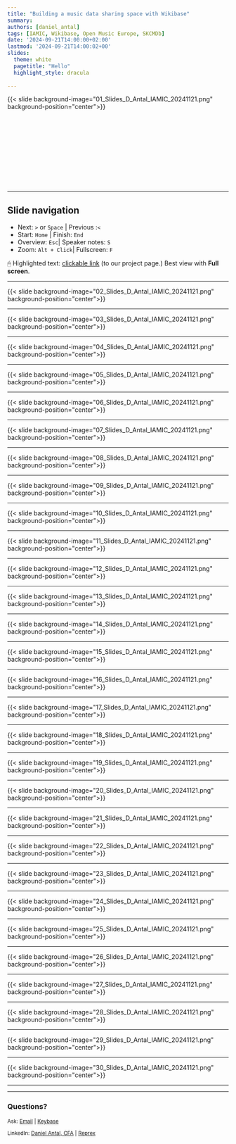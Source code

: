 ```yaml
---
title: "Building a music data sharing space with Wikibase"
summary: 
authors: [daniel_antal]
tags: [IAMIC, Wikibase, Open Music Europe, SKCMDb]
date: '2024-09-21T14:00:00+02:00'
lastmod: '2024-09-21T14:00:02+00'
slides:
  theme: white
  pagetitle: "Hello"
  highlight_style: dracula
  
---
```


{{< slide background-image="01_Slides_D_Antal_IAMIC_20241121.png" background-position="center">}}
<br/><br/><br/><br/><br/><br/><br/></br></br></br></br>

---

## Slide navigation

- Next: `️>` or `Space` | Previous :️`<`
- Start: `Home` | Finish: `End`
- Overview: `Esc`|  Speaker notes: `S`
- Zoom: `Alt + Click️`|  Fullscreen: `F`

🖱 Highlighted text: [clickable link](https://reprex.nl/project/musiceviota/) (to our project page.) Best view with **Full screen**.

---

{{< slide background-image="02_Slides_D_Antal_IAMIC_20241121.png" background-position="center">}}

---

{{< slide background-image="03_Slides_D_Antal_IAMIC_20241121.png" background-position="center">}}

---
{{< slide background-image="04_Slides_D_Antal_IAMIC_20241121.png" background-position="center">}}

---
{{< slide background-image="05_Slides_D_Antal_IAMIC_20241121.png" background-position="center">}}

---
{{< slide background-image="06_Slides_D_Antal_IAMIC_20241121.png" background-position="center">}}

---
{{< slide background-image="07_Slides_D_Antal_IAMIC_20241121.png" background-position="center">}}

---
{{< slide background-image="08_Slides_D_Antal_IAMIC_20241121.png" background-position="center">}}

---
{{< slide background-image="09_Slides_D_Antal_IAMIC_20241121.png" background-position="center">}}

---
{{< slide background-image="10_Slides_D_Antal_IAMIC_20241121.png" background-position="center">}}

---
{{< slide background-image="11_Slides_D_Antal_IAMIC_20241121.png" background-position="center">}}

---
{{< slide background-image="12_Slides_D_Antal_IAMIC_20241121.png" background-position="center">}}

---
{{< slide background-image="13_Slides_D_Antal_IAMIC_20241121.png" background-position="center">}}

---
{{< slide background-image="14_Slides_D_Antal_IAMIC_20241121.png" background-position="center">}}

---
{{< slide background-image="15_Slides_D_Antal_IAMIC_20241121.png" background-position="center">}}

---
{{< slide background-image="16_Slides_D_Antal_IAMIC_20241121.png" background-position="center">}}

---
{{< slide background-image="17_Slides_D_Antal_IAMIC_20241121.png" background-position="center">}}

---
{{< slide background-image="18_Slides_D_Antal_IAMIC_20241121.png" background-position="center">}}

---
{{< slide background-image="19_Slides_D_Antal_IAMIC_20241121.png" background-position="center">}}

---
{{< slide background-image="20_Slides_D_Antal_IAMIC_20241121.png" background-position="center">}}

---
{{< slide background-image="21_Slides_D_Antal_IAMIC_20241121.png" background-position="center">}}

---
{{< slide background-image="22_Slides_D_Antal_IAMIC_20241121.png" background-position="center">}}

---
{{< slide background-image="23_Slides_D_Antal_IAMIC_20241121.png" background-position="center">}}

---
{{< slide background-image="24_Slides_D_Antal_IAMIC_20241121.png" background-position="center">}}

---
{{< slide background-image="25_Slides_D_Antal_IAMIC_20241121.png" background-position="center">}}

---
{{< slide background-image="26_Slides_D_Antal_IAMIC_20241121.png" background-position="center">}}

---
{{< slide background-image="27_Slides_D_Antal_IAMIC_20241121.png" background-position="center">}}

---
{{< slide background-image="28_Slides_D_Antal_IAMIC_20241121.png" background-position="center">}}

---
{{< slide background-image="29_Slides_D_Antal_IAMIC_20241121.png" background-position="center">}}

---
{{< slide background-image="30_Slides_D_Antal_IAMIC_20241121.png" background-position="center">}}

---

---

### Questions?


<p style="font-size:85%" > Ask: <a href="https://reprex.nl/#contact" target="_blank">Email</a> |
<a href="https://keybase.io/team/reprexcommunity" target="_blank">Keybase</a> 
</p>
<p style="font-size:85%" > LinkedIn: 
<a href="https://www.linkedin.com/in/antaldaniel/" target="_blank">Daniel Antal, CFA</a> |
<a href="https://www.linkedin.com/company/68855596" target="_blank">Reprex</a> </p>

